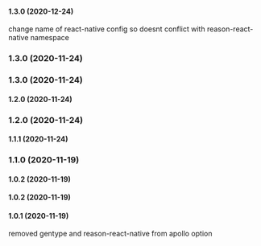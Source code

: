 #### 1.3.0 (2020-12-24)
change name of react-native config so doesnt conflict with reason-react-native namespace
### 1.3.0 (2020-11-24)

### 1.3.0 (2020-11-24)

#### 1.2.0 (2020-11-24)

### 1.2.0 (2020-11-24)

#### 1.1.1 (2020-11-24)

### 1.1.0 (2020-11-19)

#### 1.0.2 (2020-11-19)

#### 1.0.2 (2020-11-19)

#### 1.0.1 (2020-11-19)


removed gentype and reason-react-native from apollo option
